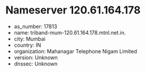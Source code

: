 # Nameserver 120.61.164.178

* as_number: 17813
* name: triband-mum-120.61.164.178.mtnl.net.in.
* city: Mumbai
* country: IN
* organization: Mahanagar Telephone Nigam Limited
* version: Unknown
* dnssec: Unknown
